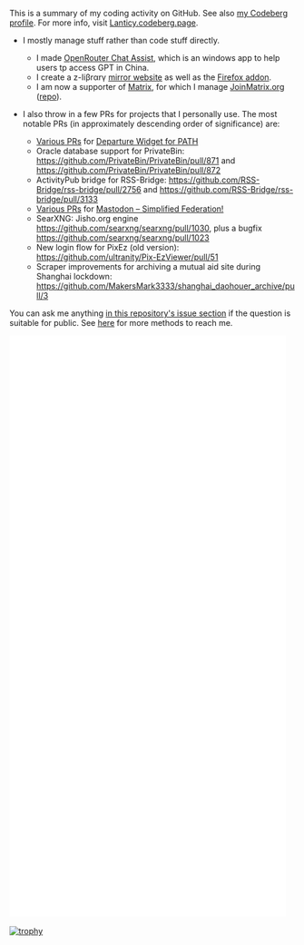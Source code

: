 
<!---
AcideFluorhydrique/AcideFluorhydrique is a ✨ special ✨ repository because its `README.md` (this file) appears on your GitHub profile.
You can click the Preview link to take a look at your changes.



 👋 Hi, I’m `@AcideFluorhydrique` from Shanghai, China
- 🌱 I’m currently major in Computer Science and Mathematics at New York University
- 💞️ I’m looking to study more coding language and project experience...
- 📫 How to reach me? email: `ariel[at]netc[dot]fr` , twitter , or bluesky!
- ⚡ Fun fact: Love Patchouli!

<img alt="summary-card" src="https://github-profile-summary-cards.vercel.app/api/cards/profile-details?username=AcideFluorhydrique&theme=tokyonight" style="width:80%"/>

![Your GitHub Stats](https://github-readme-stats.vercel.app/api/top-langs/?username=AcideFluorhydrique&layout=pie&theme=tokyonight&langs_count=8)

![Profile Views](https://komarev.com/ghpvc/?username=AcideFluorhydrique)

--->


This is a summary of my coding activity on GitHub. See also [my Codeberg profile](https://codeberg.org/lanticy). For more info, visit [Lanticy.codeberg.page](https://t.co/5oLjQRfMXv).

* I mostly manage stuff rather than code stuff directly.
  * I made [OpenRouter Chat Assist](https://github.com/AcideFluorhydrique/OpenRouter-Chat-Assist), which is an windows app to help users tp access GPT in China.
  * I create a z-Ιiβrαrγ [mirror website](https://z-lib.rf.gd) as well as the [Firefox addon](https://t.co/CPJ0I2x3XP). 
  * I am now a supporter of [Matrix](https://matrix.org), for which I manage [JoinMatrix.org](https://joinmatrix.org) ([repo](https://github.com/austinhuang0131/joinmatrix)).

    
* I also throw in a few PRs for projects that I personally use. The most notable PRs (in approximately descending order of significance) are:
  * [Various PRs](https://github.com/steviek/PathWidgetXplat/pulls?q=is%3Apr+author%3Aaustinhuang0131) for [Departure Widget for PATH](https://github.com/steviek/PathWidgetXplat)
  * Oracle database support for PrivateBin: https://github.com/PrivateBin/PrivateBin/pull/871 and https://github.com/PrivateBin/PrivateBin/pull/872
  * ActivityPub bridge for RSS-Bridge: https://github.com/RSS-Bridge/rss-bridge/pull/2756 and https://github.com/RSS-Bridge/rss-bridge/pull/3133
  * [Various PRs](https://github.com/rugk/mastodon-simplified-federation/pulls?q=is%3Apr+author%3Aaustinhuang0131) for [Mastodon – Simplified Federation!](https://github.com/rugk/mastodon-simplified-federation)
  * SearXNG: Jisho.org engine https://github.com/searxng/searxng/pull/1030, plus a bugfix https://github.com/searxng/searxng/pull/1023
  * New login flow for PixEz (old version): https://github.com/ultranity/Pix-EzViewer/pull/51
  * Scraper improvements for archiving a mutual aid site during Shanghai lockdown: https://github.com/MakersMark3333/shanghai_daohouer_archive/pull/3

  
You can ask me anything [in this repository's issue section](https://github.com/AcideFluorhydrique/AcideFluorhydrique/issues) if the question is suitable for public. See [here](https://Lanticy.codeberg.page) for more methods to reach me.
 
![metrics](https://github.com/AcideFluorhydrique/AcideFluorhydrique/blob/main/github-metrics.svg)

[![trophy](https://github-profile-trophy.vercel.app/?username=AcideFluorhydrique&theme=darkhub&row=2&column=4)](https://github.com/ryo-ma/github-profile-trophy)


<!---
<table><tbody><tr><td><a href="https://octo-ring.com/"><img src="https://octo-ring.com/static/img/widget/top.png" width="99%" alt="Octo Ring logo" align="top"></a><br><a href="https://octo-ring.com/p/austinhuang0131/prev"><img src="https://octo-ring.com/static/img/widget/prev.png" width="33%" alt="previous" align="top" title="previous profile"></a><a href="https://octo-ring.com/p/austinhuang0131/random"><img src="https://octo-ring.com/static/img/widget/random.png" width="33%" alt="random" align="top" title="random profile"></a><a href="https://octo-ring.com/p/austinhuang0131/next"><img src="https://octo-ring.com/static/img/widget/next.png" width="33%" alt="next" align="top" title="next profile"></a><br><a href="https://octo-ring.com/"><img src="https://octo-ring.com/static/img/widget/bottom.png" width="99%" alt="check out other GitHub profiles in the Octo Ring" align="top"></a></td></tr></tbody></table>
--->
